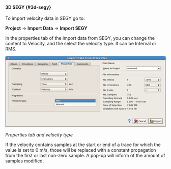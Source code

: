 #### 3D SEGY {#3d-segy}

To import velocity data in SEGY go to:

**Project** → **Import Data** → **Import SEGY**

In the properties tab of the import data from SEGY, you can change the content to Velocity, and the select the velocity type. It can be Interval or RMS.

![](/assets/008_import_velocity.png)

_Properties tab and velocity type_

If the velocity contains samples at the start or end of a trace for which the value is set to 0 m/s, those will be replaced with a constant propagation from the first or last non-zero sample. A pop-up will inform of the amount of samples modified.

